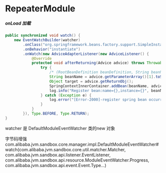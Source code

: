 

# RepeaterModule





##### onLoad  加载

```java
public synchronized void watch() {
    new EventWatchBuilder(watcher)
        .onClass("org.springframework.beans.factory.support.SimpleInstantiationStrategy")
        .onBehavior("instantiate")
        .onWatch(new AdviceAdapterListener(new AdviceListener() {
            @Override
            protected void afterReturning(Advice advice) throws Throwable {
                try {
                    /* (RootBeanDefinition beanDefinition, String beanName...) */
                    String beanName = advice.getParameterArray()[1].toString();
                    Object target = advice.getReturnObj();
                    SpringContextInnerContainer.addBean(beanName, advice.getReturnObj());
                    log.info("Register bean:name={},instance={}", beanName, target);
                } catch (Exception e) {
                    log.error("[Error-2000]-register spring bean occurred error.", e);
                }
            }
        }), Type.BEFORE, Type.RETURN);
}
```

watcher 是 DefaultModuleEventWatcher 类的new 对象

字节码增强 com.alibaba.jvm.sandbox.core.manager.impl.DefaultModuleEventWatcher#watch(com.alibaba.jvm.sandbox.core.util.matcher.Matcher, com.alibaba.jvm.sandbox.api.listener.EventListener, com.alibaba.jvm.sandbox.api.resource.ModuleEventWatcher.Progress, com.alibaba.jvm.sandbox.api.event.Event.Type...)